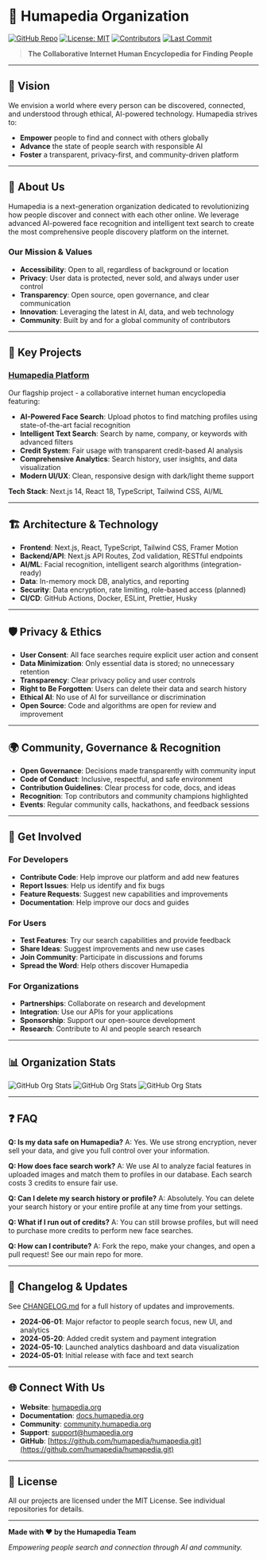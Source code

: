 # 👥 Humapedia Organization

[![GitHub Repo](https://img.shields.io/badge/GitHub-humapedia%2Fhumapedia-blue?logo=github)](https://github.com/humapedia/humapedia.git)
[![License: MIT](https://img.shields.io/badge/License-MIT-yellow.svg)](https://opensource.org/licenses/MIT)
[![Contributors](https://img.shields.io/github/contributors/humapedia/humapedia)](https://github.com/humapedia/humapedia/graphs/contributors)
[![Last Commit](https://img.shields.io/github/last-commit/humapedia/humapedia)](https://github.com/humapedia/humapedia/commits/main)

> **The Collaborative Internet Human Encyclopedia for Finding People**

---

## 🌠 Vision

We envision a world where every person can be discovered, connected, and understood through ethical, AI-powered technology. Humapedia strives to:
- **Empower** people to find and connect with others globally
- **Advance** the state of people search with responsible AI
- **Foster** a transparent, privacy-first, and community-driven platform

---

## 🌟 About Us

Humapedia is a next-generation organization dedicated to revolutionizing how people discover and connect with each other online. We leverage advanced AI-powered face recognition and intelligent text search to create the most comprehensive people discovery platform on the internet.

### Our Mission & Values
- **Accessibility**: Open to all, regardless of background or location
- **Privacy**: User data is protected, never sold, and always under user control
- **Transparency**: Open source, open governance, and clear communication
- **Innovation**: Leveraging the latest in AI, data, and web technology
- **Community**: Built by and for a global community of contributors

---

## 🚀 Key Projects

### [Humapedia Platform](https://github.com/humapedia/humapedia.git)
Our flagship project - a collaborative internet human encyclopedia featuring:

- **AI-Powered Face Search**: Upload photos to find matching profiles using state-of-the-art facial recognition
- **Intelligent Text Search**: Search by name, company, or keywords with advanced filters
- **Credit System**: Fair usage with transparent credit-based AI analysis
- **Comprehensive Analytics**: Search history, user insights, and data visualization
- **Modern UI/UX**: Clean, responsive design with dark/light theme support

**Tech Stack**: Next.js 14, React 18, TypeScript, Tailwind CSS, AI/ML

---

## 🏗️ Architecture & Technology
- **Frontend**: Next.js, React, TypeScript, Tailwind CSS, Framer Motion
- **Backend/API**: Next.js API Routes, Zod validation, RESTful endpoints
- **AI/ML**: Facial recognition, intelligent search algorithms (integration-ready)
- **Data**: In-memory mock DB, analytics, and reporting
- **Security**: Data encryption, rate limiting, role-based access (planned)
- **CI/CD**: GitHub Actions, Docker, ESLint, Prettier, Husky

---

## 🛡️ Privacy & Ethics
- **User Consent**: All face searches require explicit user action and consent
- **Data Minimization**: Only essential data is stored; no unnecessary retention
- **Transparency**: Clear privacy policy and user controls
- **Right to Be Forgotten**: Users can delete their data and search history
- **Ethical AI**: No use of AI for surveillance or discrimination
- **Open Source**: Code and algorithms are open for review and improvement

---

## 🌍 Community, Governance & Recognition
- **Open Governance**: Decisions made transparently with community input
- **Code of Conduct**: Inclusive, respectful, and safe environment
- **Contribution Guidelines**: Clear process for code, docs, and ideas
- **Recognition**: Top contributors and community champions highlighted
- **Events**: Regular community calls, hackathons, and feedback sessions

---

## 🤝 Get Involved

### For Developers
- **Contribute Code**: Help improve our platform and add new features
- **Report Issues**: Help us identify and fix bugs
- **Feature Requests**: Suggest new capabilities and improvements
- **Documentation**: Help improve our docs and guides

### For Users
- **Test Features**: Try our search capabilities and provide feedback
- **Share Ideas**: Suggest improvements and new use cases
- **Join Community**: Participate in discussions and forums
- **Spread the Word**: Help others discover Humapedia

### For Organizations
- **Partnerships**: Collaborate on research and development
- **Integration**: Use our APIs for your applications
- **Sponsorship**: Support our open-source development
- **Research**: Contribute to AI and people search research

---

## 📊 Organization Stats

![GitHub Org Stats](https://img.shields.io/badge/Repositories-1+-blue?logo=github)
![GitHub Org Stats](https://img.shields.io/badge/Contributors-10+-green?logo=github)
![GitHub Org Stats](https://img.shields.io/badge/License-MIT-yellow?logo=github)

---

## ❓ FAQ

**Q: Is my data safe on Humapedia?**
A: Yes. We use strong encryption, never sell your data, and give you full control over your information.

**Q: How does face search work?**
A: We use AI to analyze facial features in uploaded images and match them to profiles in our database. Each search costs 3 credits to ensure fair use.

**Q: Can I delete my search history or profile?**
A: Absolutely. You can delete your search history or your entire profile at any time from your settings.

**Q: What if I run out of credits?**
A: You can still browse profiles, but will need to purchase more credits to perform new face searches.

**Q: How can I contribute?**
A: Fork the repo, make your changes, and open a pull request! See our main repo for more.

---

## 📝 Changelog & Updates

See [CHANGELOG.md](https://github.com/humapedia/humapedia/blob/main/CHANGELOG.md) for a full history of updates and improvements.

- **2024-06-01**: Major refactor to people search focus, new UI, and analytics
- **2024-05-20**: Added credit system and payment integration
- **2024-05-10**: Launched analytics dashboard and data visualization
- **2024-05-01**: Initial release with face and text search

---

## 🌐 Connect With Us

- **Website**: [humapedia.org](https://humapedia.org)
- **Documentation**: [docs.humapedia.org](https://docs.humapedia.org)
- **Community**: [community.humapedia.org](https://community.humapedia.org)
- **Support**: support@humapedia.org
- **GitHub**: [https://github.com/humapedia/humapedia.git](https://github.com/humapedia/humapedia.git)

---

## 📄 License

All our projects are licensed under the MIT License. See individual repositories for details.

---

**Made with ❤️ by the Humapedia Team**

_Empowering people search and connection through AI and community._ 